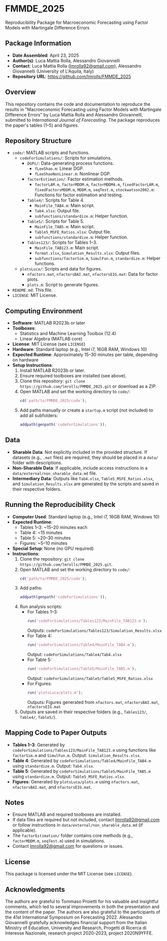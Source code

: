 # FMMDE_2025
Reproducibility Package for Macroeconomic Forecasting using Factor Models with Martingale Difference Errors

## Package Information
- **Date Assembled**: April 23, 2025
- **Author(s)**: Luca Mattia Rolla, Alessandro Giovannelli
- **Contact**: Luca Mattia Rolla (lmrolla92@gmail.com), Alessandro Giovannelli (University of L'Aquila, Italy)
- **Repository URL**: https://github.com/lmrolls/FMMDE_2025

## Overview
This repository contains the code and documentation to reproduce the results in "Macroeconomic Forecasting using Factor Models with Martingale Difference Errors" by Luca Mattia Rolla and Alessandro Giovannelli, submitted to *International Journal of Forecasting*. The package reproduces the paper's tables (1–5) and figures.

## Repository Structure
- `code/`: MATLAB scripts and functions.
  - `codeForSimulations/`: Scripts for simulations.
    - `DGPs/`: Data-generating process functions.
      - `fLeeShao.m`: Linear DGP.
      - `fLeeShaoNonLinear.m`: Nonlinear DGP.
    - `factorEstimation/`: Factor estimation methods.
      - `factorLAM.m`, `factorMDDM.m`, `factorMDDM4.m`, `fixedFactorLAM.m`, `fixedFactorsMDDM.m`, `MDDM.m`, `seqTest.m`, `stockwatson2002.m`: Functions for factor estimation and testing.
    - `Table4/`: Scripts for Table 4.
      - `MainFile_TAB4.m`: Main script.
      - `Tab4.xlsx`: Output file.
      - `subfunctions/standardize.m`: Helper function.
    - `Table5/`: Scripts for Table 5.
      - `MainFile_TAB5.m`: Main script.
      - `Table5_MSFE_Ratios.xlsx`: Output file.
      - `subfunctions/standardize.m`: Helper function.
    - `Tables123/`: Scripts for Tables 1–3.
      - `MainFile_TAB123.m`: Main script.
      - `format.xlsx`, `Simulation_Results.xlsx`: Output files.
      - `subfunctions/factorSim.m`, `SimulFun.m`, `standardize.m`: Helper functions.
  - `plotsLuca/`: Scripts and data for figures.
    - `nfactors.mat`, `nfactorsBAI.mat`, `nfactorsEIG.mat`: Data for factor plots.
    - `plots.m`: Script to generate figures.
- `README.md`: This file.
- `LICENSE`: MIT License.

## Computing Environment
- **Software**: MATLAB R2023b or later
- **Toolboxes**:
  - Statistics and Machine Learning Toolbox (12.4)
  - Linear Algebra (MATLAB core)
- **License**: MIT License (see `LICENSE`)
- **Hardware**: Standard laptop (e.g., Intel i7, 16GB RAM, Windows 10)
- **Expected Runtime**: Approximately 15–30 minutes per table, depending on hardware
- **Setup Instructions**:
  1. Install MATLAB R2023b or later.
  2. Ensure required toolboxes are installed (see above).
  3. Clone this repository: `git clone https://github.com/lmrolls/FMMDE_2025.git` or download as a ZIP.
  4. Open MATLAB and set the working directory to `code/`:
     ```matlab
     cd('path/to/FMMDE_2025/code');
     ```
  5. Add paths manually or create a `startup.m` script (not included) to add all subfolders:
     ```matlab
     addpath(genpath('codeForSimulations'));
     ```

## Data
- **Sharable Data**: Not explicitly included in the provided structure. If datasets (e.g., `.mat` files) are required, they should be placed in a `data/` folder with descriptions.
- **Non-Sharable Data**: If applicable, include access instructions in a `data/external/non_sharable_data.md` file.
- **Intermediary Data**: Outputs like `Tab4.xlsx`, `Table5_MSFE_Ratios.xlsx`, and `Simulation_Results.xlsx` are generated by the scripts and saved in their respective folders.

## Running the Reproducibility Check
- **Computer Used**: Standard laptop (e.g., Intel i7, 16GB RAM, Windows 10)
- **Expected Runtime**:
  - Tables 1–3: ~15–20 minutes each
  - Table 4: ~15 minutes
  - Table 5: ~20–30 minutes
  - Figures: ~5–10 minutes
- **Special Setup**: None (no GPU required)
- **Instructions**:
  1. Clone the repository: `git clone https://github.com/lmrolls/FMMDE_2025.git`.
  2. Open MATLAB and set the working directory to `code/`:
     ```matlab
     cd('path/to/FMMDE_2025/code');
     ```
  3. Add paths:
     ```matlab
     addpath(genpath('codeForSimulations'));
     ```
  4. Run analysis scripts:
     - For Tables 1–3:
       ```matlab
       run('codeForSimulations/Tables123/MainFile_TAB123.m');
       ```
       Outputs: `codeForSimulations/Tables123/Simulation_Results.xlsx`
     - For Table 4:
       ```matlab
       run('codeForSimulations/Table4/MainFile_TAB4.m');
       ```
       Output: `codeForSimulations/Table4/Tab4.xlsx`
     - For Table 5:
       ```matlab
       run('codeForSimulations/Table5/MainFile_TAB5.m');
       ```
       Output: `codeForSimulations/Table5/Table5_MSFE_Ratios.xlsx`
     - For Figures:
       ```matlab
       run('plotsLuca/plots.m');
       ```
       Outputs: Figures generated from `nfactors.mat`, `nfactorsBAI.mat`, `nfactorsEIG.mat`
  5. Outputs are saved in their respective folders (e.g., `Tables123/`, `Table4/`, `Table5/`).

## Mapping Code to Paper Outputs
- **Tables 1–3**: Generated by `codeForSimulations/Tables123/MainFile_TAB123.m` using functions like `factorSim.m` and `SimulFun.m`. Output: `Simulation_Results.xlsx`.
- **Table 4**: Generated by `codeForSimulations/Table4/MainFile_TAB4.m` using `standardize.m`. Output: `Tab4.xlsx`.
- **Table 5**: Generated by `codeForSimulations/Table5/MainFile_TAB5.m` using `standardize.m`. Output: `Table5_MSFE_Ratios.xlsx`.
- **Figures**: Generated by `plotsLuca/plots.m` using `nfactors.mat`, `nfactorsBAI.mat`, and `nfactorsEIG.mat`.

## Notes
- Ensure MATLAB and required toolboxes are installed.
- If data files are required but not included, contact lmrolla92@gmail.com or follow instructions in `data/external/non_sharable_data.md` (if applicable).
- The `factorEstimation/` folder contains core methods (e.g., `factorMDDM.m`, `seqTest.m`) used in simulations.
- Contact lmrolla92@gmail.com for questions or issues.

## License
This package is licensed under the MIT License (see `LICENSE`).

## Acknowledgments
The authors are grateful to Tommaso Proietti for his valuable and insightful comments, which led to several improvements in both the presentation and the content of the paper. The authors are also grateful to the participants of the 41st International Symposium on Forecasting 2022. Alessandro Giovannelli gratefully acknowledges financial support from the Italian Ministry of Education, University and Research, Progetti di Ricerca di Interesse Nazionale, research project 2020-2023, project 2020N9YFFE.